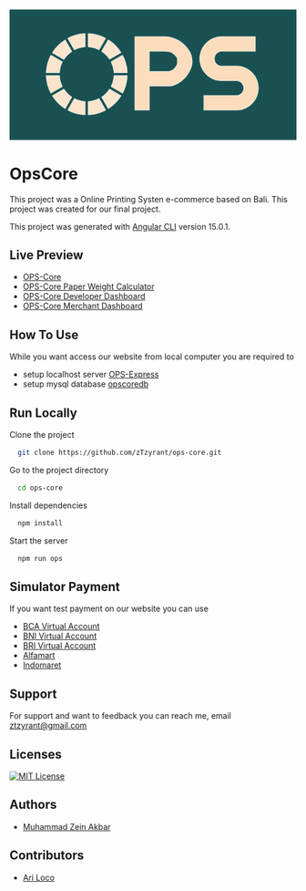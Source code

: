 ![Logo](https://raw.githubusercontent.com/zTzyrant/ops-core/master/src/assets/image/bannerops.png)

# OpsCore
This project was a Online Printing Systen e-commerce based on Bali. This project was created for our final project.

This project was generated with [Angular CLI](https://github.com/angular/angular-cli) version 15.0.1.

## Live Preview
- [OPS-Core](https://ops-core-site.web.app/)
- [OPS-Core Paper Weight Calculator](https://ops-core-site.web.app/calculator/paper)
- [OPS-Core Developer Dashboard](https://ops-core-site.web.app/developer/login)
- [OPS-Core Merchant Dashboard](https://ops-core-site.web.app/merchant/admin/login)
## How To Use
While you want access our website from local computer 
you are required to 
  - setup localhost server [OPS-Express](https://github.com/zTzyrant/ops-express)
  - setup mysql database [opscoredb](https://github.com/zTzyrant/opscoredb)


## Run Locally

Clone the project

```bash
  git clone https://github.com/zTzyrant/ops-core.git
```

Go to the project directory

```bash
  cd ops-core
```

Install dependencies

```bash
  npm install
```

Start the server

```bash
  npm run ops
```

## Simulator Payment
If you want test payment on our website you can use
  - [BCA Virtual Account](https://simulator.sandbox.midtrans.com/bca/va/index)
  - [BNI Virtual Account](https://simulator.sandbox.midtrans.com/bni/va/index)
  - [BRI Virtual Account](https://simulator.sandbox.midtrans.com/bri/va/index)
  - [Alfamart](https://simulator.sandbox.midtrans.com/alfamart/index)
  - [Indomaret](https://simulator.sandbox.midtrans.com/indomaret/index)

## Support

For support and want to feedback you can reach me, email ztzyrant@gmail.com

## Licenses
[![MIT License](https://img.shields.io/badge/License-MIT-green.svg)](https://choosealicense.com/licenses/mit/)
## Authors

- [Muhammad Zein Akbar](https://github.com/zTzyrant)

## Contributors
- [Ari Loco](https://github.com/AnakAgungAriWijaya)
